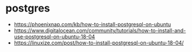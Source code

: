# postgres
- https://phoenixnap.com/kb/how-to-install-postgresql-on-ubuntu
- https://www.digitalocean.com/community/tutorials/how-to-install-and-use-postgresql-on-ubuntu-18-04
- https://linuxize.com/post/how-to-install-postgresql-on-ubuntu-18-04/
